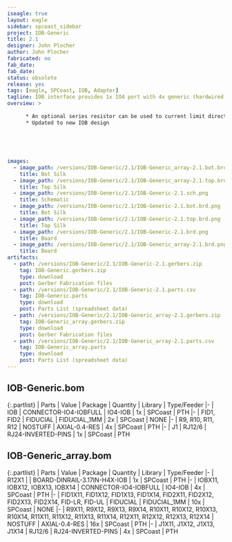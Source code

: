 ```yaml
---
iseagle: true
layout: eagle
sidebar: spcoast_sidebar
project: IOB-Generic
title: 2.1
designer: John Plocher
author: John Plocher
fabricated: no
fab_date: 
fab_date: 
status: obsolete
release: yes
tags: [eagle, SPCoast, IOB, Adapter]
tagline: IOB interface provides 1x IO4 port with 4x generic (hardwired) Input or Output i/o lines.
overview: >
    
      * An optional series resistor can be used to current limit directly connected LEDs
      * Updated to new IOB design
    
    
    
    
    
images:
  - image_path: /versions/IOB-Generic/2.1/IOB-Generic_array-2.1.bot.brd.png
    title: Bot Silk
  - image_path: /versions/IOB-Generic/2.1/IOB-Generic_array-2.1.top.brd.png
    title: Top Silk
  - image_path: /versions/IOB-Generic/2.1/IOB-Generic-2.1.sch.png
    title: Schematic
  - image_path: /versions/IOB-Generic/2.1/IOB-Generic-2.1.bot.brd.png
    title: Bot Silk
  - image_path: /versions/IOB-Generic/2.1/IOB-Generic-2.1.top.brd.png
    title: Top Silk
  - image_path: /versions/IOB-Generic/2.1/IOB-Generic-2.1.brd.png
    title: Board
  - image_path: /versions/IOB-Generic/2.1/IOB-Generic_array-2.1.brd.png
    title: Board
artifacts:
  - path: /versions/IOB-Generic/2.1/IOB-Generic-2.1.gerbers.zip
    tag: IOB-Generic.gerbers.zip
    type: download
    post: Gerber Fabrication files
  - path: /versions/IOB-Generic/2.1/IOB-Generic-2.1.parts.csv
    tag: IOB-Generic.parts
    type: download
    post: Parts List (spreadsheet data)
  - path: /versions/IOB-Generic/2.1/IOB-Generic_array-2.1.gerbers.zip
    tag: IOB-Generic_array.gerbers.zip
    type: download
    post: Gerber Fabrication files
  - path: /versions/IOB-Generic/2.1/IOB-Generic_array-2.1.parts.csv
    tag: IOB-Generic_array.parts
    type: download
    post: Parts List (spreadsheet data)
---
```


## IOB-Generic.bom

{:.partlist}
| Parts | Value | Package | Quantity | Library | Type/Feeder
|-
| IOB | CONNECTOR-IO4-IOBFULL | IO4-IOB | 1x | SPCoast | PTH
|-
| FID1, FID2 | FIDUCIAL | FIDUCIAL_1MM | 2x | SPCoast | NONE
|-
| R9, R10, R11, R12 | NOSTUFF | AXIAL-0.4-RES | 4x | SPCoast | PTH
|-
| J1 | RJ12/6 | RJ24-INVERTED-PINS | 1x | SPCoast | PTH

## IOB-Generic_array.bom

{:.partlist}
| Parts | Value | Package | Quantity | Library | Type/Feeder
|-
| R12X1 |  | BOARD-DINRAIL-3.17IN-H4X-IOB | 1x | SPCoast | PTH
|-
| IOBX11, IOBX12, IOBX13, IOBX14 | CONNECTOR-IO4-IOBFULL | IO4-IOB | 4x | SPCoast | PTH
|-
| FID1X11, FID1X12, FID1X13, FID1X14, FID2X11, FID2X12, FID2X13, FID2X14, FID-LR, FID-UL | FIDUCIAL | FIDUCIAL_1MM | 10x | SPCoast | NONE
|-
| R9X11, R9X12, R9X13, R9X14, R10X11, R10X12, R10X13, R10X14, R11X11, R11X12, R11X13, R11X14, R12X11, R12X12, R12X13, R12X14 | NOSTUFF | AXIAL-0.4-RES | 16x | SPCoast | PTH
|-
| J1X11, J1X12, J1X13, J1X14 | RJ12/6 | RJ24-INVERTED-PINS | 4x | SPCoast | PTH
